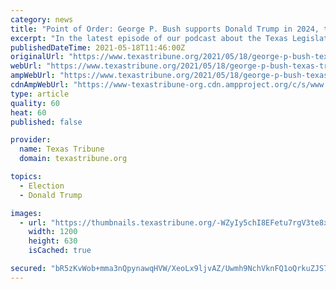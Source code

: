 ```yaml
---
category: news
title: "Point of Order: George P. Bush supports Donald Trump in 2024, teases primary challenge to Ken Paxton"
excerpt: "In the latest episode of our podcast about the Texas Legislature, Evan Smith talks to Land Commissioner George P. Bush about the state of the state and the issues in play as the 2021 session winds down — and about his rumored plans to challenge Ken Paxton in the GOP primary for Texas attorney general."
publishedDateTime: 2021-05-18T11:46:00Z
originalUrl: "https://www.texastribune.org/2021/05/18/george-p-bush-texas-tribune-podcast/"
webUrl: "https://www.texastribune.org/2021/05/18/george-p-bush-texas-tribune-podcast/"
ampWebUrl: "https://www.texastribune.org/2021/05/18/george-p-bush-texas-tribune-podcast/amp/"
cdnAmpWebUrl: "https://www-texastribune-org.cdn.ampproject.org/c/s/www.texastribune.org/2021/05/18/george-p-bush-texas-tribune-podcast/amp/"
type: article
quality: 60
heat: 60
published: false

provider:
  name: Texas Tribune
  domain: texastribune.org

topics:
  - Election
  - Donald Trump

images:
  - url: "https://thumbnails.texastribune.org/-WZyIy5chI8EFetu7rgV3te8xdg=/1200x630/filters:quality(95)/static.texastribune.org/media/files/ee3b23c67609fb74b29eb60f2b7d02d0/TT-PointofOrder-podcast-launch-art.png"
    width: 1200
    height: 630
    isCached: true

secured: "bR5zKvWob+mma3nQpynawqHVW/XeoLx9ljvAZ/Uwmh9NchVknFQ1oQrkuZJS7kPVozLaj/UaYwmZETDddyox/buIL80g3KyctIVV5wDtTwCfJZAuUlmVzllXNXDDfNw5df+whmF3Z0TMyV/8WVCaHdJtzl58AcwbbzQks92v0de1ts+qTQc13tV92vrnJ7RfJAiuFExsW86Fni3lk+C+alih2e4/D6IWwzUwt73C4ac5vucp8njqiW5SRf4LSxLW9etZ/sJcfHG5BItqW02y02+t1Pjip/qiPZyHkgjElkHrfT2EPXCVzcFXRS2rUys+2MjCBqnRyW6jXbNs9fIaBb12GlK/fRKVnRKXUDaDBZY=;fqg2eg00OC0jFHalHSC3/w=="
---
```


